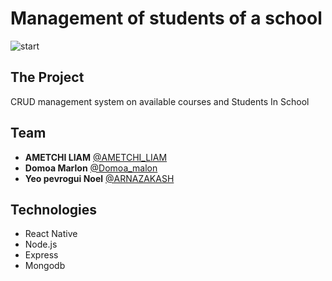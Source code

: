 # Management of students of a school

![start](https://i.imgur.com/C5s7VM9.jpg)


## The Project
CRUD management system on available courses and Students In School

## Team
* **AMETCHI LIAM** [@AMETCHI_LIAM](https://www.linkedin.com/in/liam-ametchi-17474a214/)
* **Domoa Marlon** [@Domoa_malon](varmoa33@gmail.com)
* **Yeo pevrogui Noel** [@ARNAZAKASH](https://www.linkedin.com/in/pevrogui-noel-yeo-1812491b5/)

## Technologies
* React Native
* Node.js
* Express
* Mongodb
